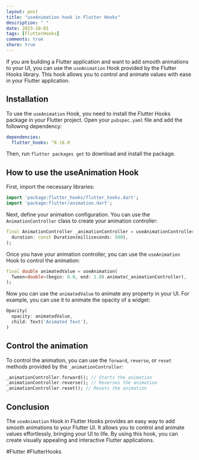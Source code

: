 ```yaml
---
layout: post
title: "useAnimation hook in Flutter Hooks"
description: " "
date: 2023-10-01
tags: [FlutterHooks]
comments: true
share: true
---
```


If you are building a Flutter application and want to add smooth animations to your UI, you can use the `useAnimation` Hook provided by the Flutter Hooks library. This hook allows you to control and animate values with ease in your Flutter application.

## Installation

To use the `useAnimation` Hook, you need to install the Flutter Hooks package in your Flutter project. Open your `pubspec.yaml` file and add the following dependency:

```yaml
dependencies:
  flutter_hooks: ^0.18.0
```

Then, run `flutter packages get` to download and install the package.

## How to use the useAnimation Hook

First, import the necessary libraries:

```dart
import 'package:flutter_hooks/flutter_hooks.dart';
import 'package:flutter/animation.dart';
```

Next, define your animation configuration. You can use the `AnimationController` class to create your animation controller:

```dart
final AnimationController _animationController = useAnimationController(
  duration: const Duration(milliseconds: 500),
);
```

Once you have your animation controller, you can use the `useAnimation` Hook to control the animation:

```dart
final double animatedValue = useAnimation(
  Tween<double>(begin: 0.0, end: 1.0).animate(_animationController),
);
```

Now you can use the `animatedValue` to animate any property in your UI. For example, you can use it to animate the opacity of a widget:

```dart
Opacity(
  opacity: animatedValue,
  child: Text('Animated Text'),
)
```

## Control the animation

To control the animation, you can use the `forward`, `reverse`, or `reset` methods provided by the `_animationController`:

```dart
_animationController.forward(); // Starts the animation
_animationController.reverse(); // Reverses the animation
_animationController.reset(); // Resets the animation
```

## Conclusion

The `useAnimation` Hook in Flutter Hooks provides an easy way to add smooth animations to your Flutter UI. It allows you to control and animate values effortlessly, bringing your UI to life. By using this hook, you can create visually appealing and interactive Flutter applications.

#Flutter #FlutterHooks